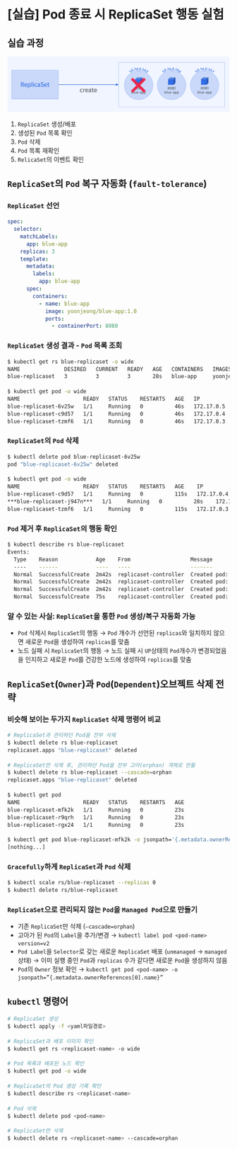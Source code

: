 # [실습] Pod 종료 시 ReplicaSet 행동 실험

## 실습 과정

![images/replica_set_test_after_pod_deleted/1.png](images/replica_set_test_after_pod_deleted/1.png)

1. `ReplicaSet` 생성/배포
2. 생성된 `Pod` 목록 확인
3. `Pod` 삭제
4. `Pod` 목록 재확인
5. `RelicaSet`의 이벤트 확인

## `ReplicaSet`의 `Pod` 복구 자동화 (`fault-tolerance`)

### `ReplicaSet` 선언

```yaml
spec:
  selector:
    matchLabels:
      app: blue-app
    replicas: 3
    template:
      metadata:
        labels:
          app: blue-app
      spec:
        containers:
          - name: blue-app
            image: yoonjeong/blue-app:1.0
            ports:
              - containerPort: 8080
```

### `ReplicaSet` 생성 결과 - `Pod` 목록 조회

```bash
$ kubectl get rs blue-replicaset -o wide
NAME              DESIRED   CURRENT   READY   AGE   CONTAINERS   IMAGES                   SELECTOR
blue-replicaset   3         3         3       28s   blue-app     yoonjeong/blue-app:1.0   app=blue-app

$ kubectl get pod -o wide
NAME                    READY   STATUS    RESTARTS   AGE   IP           NODE       NOMINATED NODE   READINESS GATES
blue-replicaset-6v25w   1/1     Running   0          46s   172.17.0.5   minikube   <none>           <none>
blue-replicaset-c9d57   1/1     Running   0          46s   172.17.0.4   minikube   <none>           <none>
blue-replicaset-tzmf6   1/1     Running   0          46s   172.17.0.3   minikube   <none>           <none>
```

### `ReplicaSet`의 `Pod` 삭제

```bash
$ kubectl delete pod blue-replicaset-6v25w
pod "blue-replicaset-6v25w" deleted

$ kubectl get pod -o wide
NAME                    READY   STATUS    RESTARTS   AGE    IP           NODE       NOMINATED NODE   READINESS GATES
blue-replicaset-c9d57   1/1     Running   0          115s   172.17.0.4   minikube   <none>           <none>
***blue-replicaset-j947n***   1/1     Running   0          28s    172.17.0.8   minikube   <none>           <none>
blue-replicaset-tzmf6   1/1     Running   0          115s   172.17.0.3   minikube   <none>           <none>
```

### `Pod` 제거 후 `ReplicaSet`의 행동 확인

```bash
$ kubectl describe rs blue-replicaset
Events:
  Type    Reason            Age    From                   Message
  ----    ------            ----   ----                   -------
  Normal  SuccessfulCreate  2m42s  replicaset-controller  Created pod: blue-replicaset-tzmf6
  Normal  SuccessfulCreate  2m42s  replicaset-controller  Created pod: blue-replicaset-6v25w
  Normal  SuccessfulCreate  2m42s  replicaset-controller  Created pod: blue-replicaset-c9d57
  Normal  SuccessfulCreate  75s    replicaset-controller  Created pod: blue-replicaset-j947n
```

### 알 수 있는 사실: `ReplicaSet`을 통한 `Pod` 생성/복구 자동화 가능

- `Pod` 삭제시 `ReplicaSet`의 행동
  → `Pod` 개수가 선언된 `replicas`와 일치하지 않으면 새로운 `Pod`을 생성하여 `replicas`를 맞춤
- 노드 실패 시 `ReplicaSet`의 행동
  → 노드 실패 시 `UP`상태의 `Pod`개수가 변경되었음을 인지하고 새로운 `Pod`를 건강한 노드에 생성하여 `replicas`를 맞춤

## `ReplicaSet`(`Owner`)과 `Pod`(`Dependent`)오브젝트 삭제 전략

### 비슷해 보이는 두가지 `ReplicaSet` 삭제 명령어 비교

```bash
# ReplicaSet과 관리하던 Pod을 전부 삭제
$ kubectl delete rs blue-replicaset
replicaset.apps "blue-replicaset" deleted

# ReplicaSet만 삭제 후, 관리하던 Pod을 전부 고아(orphan) 객체로 만듦
$ kubectl delete rs blue-replicaset --cascade=orphan
replicaset.apps "blue-replicaset" deleted

$ kubectl get pod
NAME                    READY   STATUS    RESTARTS   AGE
blue-replicaset-mfk2k   1/1     Running   0          23s
blue-replicaset-r9qrh   1/1     Running   0          23s
blue-replicaset-rgx24   1/1     Running   0          23s

$ kubectl get pod blue-replicaset-mfk2k -o jsonpath='{.metadata.ownerReferences[0].name}'
[nothing...]
```

### `Gracefully`하게 `ReplicaSet`과 `Pod` 삭제

```bash
$ kubectl scale rs/blue-replicaset --replicas 0
$ kubectl delete rs/blue-replicaset
```

### `ReplicaSet`으로 관리되지 않는 `Pod`을 `Managed Pod`으로 만들기

- 기존 `ReplicaSet`만 삭제 (`—cascade=orphan`)
- 고아가 된 `Pod`의 `Label`을 추가/변경
  → `kubectl label pod <pod-name> version=v2`
- `Pod Label`을 `Selector`로 갖는 새로운 `ReplicaSet` 배포 (`unmanaged` → `managed` 상태)
  → 이미 실행 중인 `Pod`과 `replicas` 수가 같다면 새로운 `Pod`을 생성하지 않음
- `Pod`의 `Owner` 정보 확인
  → `kubectl get pod <pod-name> -o jsonpath=”{.metadata.ownerReferences[0].name}”`

## `kubectl` 명령어

```bash
# ReplicaSet 생성
$ kubectl apply -f <yaml파일경로>

# ReplicaSet과 배포 이미지 확인
$ kubectl get rs <replicaset-name> -o wide

# Pod 목록과 배포된 노드 확인
$ kubectl get pod -o wide

# ReplicaSet의 Pod 생성 기록 확인
$ kubectl describe rs <replicaset-name>

# Pod 삭제
$ kubectl delete pod <pod-name>

# ReplicaSet만 삭제
$ kubectl delete rs <replicaset-name> --cascade=orphan
```
